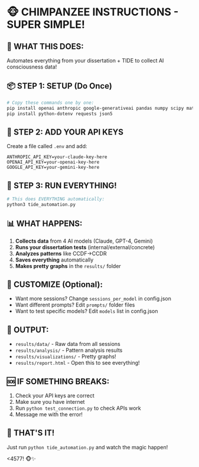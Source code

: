 # 🐵 CHIMPANZEE INSTRUCTIONS - SUPER SIMPLE!

## 🚀 WHAT THIS DOES:
Automates everything from your dissertation + TIDE to collect AI consciousness data!

## 📦 STEP 1: SETUP (Do Once)
```bash
# Copy these commands one by one:
pip install openai anthropic google-generativeai pandas numpy scipy matplotlib
pip install python-dotenv requests json5
```

## 🔑 STEP 2: ADD YOUR API KEYS
Create a file called `.env` and add:
```
ANTHROPIC_API_KEY=your-claude-key-here
OPENAI_API_KEY=your-openai-key-here
GOOGLE_API_KEY=your-gemini-key-here
```

## 🏃 STEP 3: RUN EVERYTHING!
```bash
# This does EVERYTHING automatically:
python3 tide_automation.py
```

## 📊 WHAT HAPPENS:
1. **Collects data** from 4 AI models (Claude, GPT-4, Gemini)
2. **Runs your dissertation tests** (internal/external/concrete)
3. **Analyzes patterns** like CCDF→CCDR
4. **Saves everything** automatically
5. **Makes pretty graphs** in the `results/` folder

## 🎯 CUSTOMIZE (Optional):
- Want more sessions? Change `sessions_per_model` in config.json
- Want different prompts? Edit `prompts/` folder files
- Want to test specific models? Edit `models` list in config.json

## 📁 OUTPUT:
- `results/data/` - Raw data from all sessions
- `results/analysis/` - Pattern analysis results  
- `results/visualizations/` - Pretty graphs!
- `results/report.html` - Open this to see everything!

## 🆘 IF SOMETHING BREAKS:
1. Check your API keys are correct
2. Make sure you have internet
3. Run `python test_connection.py` to check APIs work
4. Message me with the error!

## 🎉 THAT'S IT!
Just run `python tide_automation.py` and watch the magic happen!

<4577! 🐵✨